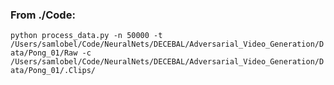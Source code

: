 ### From ./Code:
`python process_data.py -n 50000 -t /Users/samlobel/Code/NeuralNets/DECEBAL/Adversarial_Video_Generation/Data/Pong_01/Raw -c /Users/samlobel/Code/NeuralNets/DECEBAL/Adversarial_Video_Generation/Data/Pong_01/.Clips/`